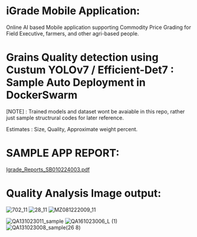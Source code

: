 # iGrade Mobile Application: 
Online AI based Mobile application supporting Commodity Price Grading for Field Executive, farmers, and other agri-based people.

# Grains Quality detection using Custum YOLOv7 / Efficient-Det7 :  Sample Auto Deployment in DockerSwarm
[NOTE] : Trained models and dataset wont be avaiable in this repo, rather just sample structrural codes for later reference. 

Estimates : 
Size, Quality, Approximate weight percent.

# SAMPLE APP REPORT:
[Igrade_Reports_SB010224003.pdf](https://github.com/hemanthhardy/docker_ngnix_ML-DL/files/14194577/Igrade_Reports_SB010224003.pdf)

# Quality Analysis Image output:

![702_11](https://github.com/hemanthhardy/docker_ngnix_ML-DL/assets/28312002/be8469fc-c872-4478-89e9-9dec4407c24b)
![28_11](https://github.com/hemanthhardy/docker_ngnix_ML-DL/assets/28312002/c77f506d-24fd-4292-a0ac-a5d91e9dbb4e)
![MZ081222009_11](https://github.com/hemanthhardy/docker_ngnix_ML-DL/assets/28312002/c304170b-7fd2-4595-8ae6-2e6fe105eb92)

![QA131023011_sample](https://github.com/hemanthhardy/docker_ngnix_ML-DL/assets/28312002/8d22aa24-cee7-4a65-8c68-e84374b6efcc)
![QA161023006_L (1)](https://github.com/hemanthhardy/docker_ngnix_ML-DL/assets/28312002/50c85bf7-333e-45a9-97d3-b8a18ba688d3)
![QA131023008_sample(26 8)](https://github.com/hemanthhardy/iGrade-docker-swarm_ngnix/assets/28312002/017da08f-030a-4ffc-a4c6-221997c870b8)
